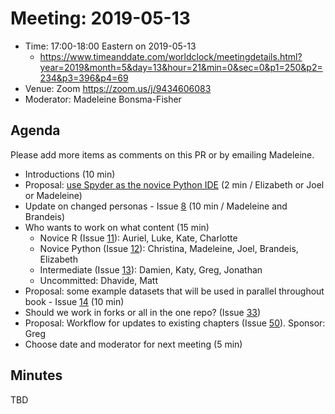 # Meeting: 2019-05-13

-   Time: 17:00-18:00 Eastern on 2019-05-13
    -   <https://www.timeanddate.com/worldclock/meetingdetails.html?year=2019&month=5&day=13&hour=21&min=0&sec=0&p1=250&p2=234&p3=396&p4=69>
-   Venue: Zoom <https://zoom.us/j/9434606083>
-   Moderator: Madeleine Bonsma-Fisher

## Agenda

Please add more items as comments on this PR or by emailing Madeleine.

-   Introductions (10 min)
-   Proposal: [use Spyder as the novice Python IDE](https://github.com/merely-useful/merely-useful.github.io/pull/53) (2 min / Elizabeth or Joel or Madeleine) 
-   Update on changed personas - Issue [8](https://github.com/merely-useful/merely-useful.github.io/issues/8)
(10 min / Madeleine and Brandeis)
-   Who wants to work on what content (15 min)
    -   Novice R (Issue [11](https://github.com/merely-useful/merely-useful.github.io/issues/11)): Auriel, Luke, Kate, Charlotte
    -   Novice Python (Issue [12](https://github.com/merely-useful/merely-useful.github.io/issues/12)): Christina, Madeleine, Joel, Brandeis, Elizabeth
    -   Intermediate (Issue [13](https://github.com/merely-useful/merely-useful.github.io/issues/13)): Damien, Katy, Greg, Jonathan
    -   Uncommitted: Dhavide, Matt
-   Proposal: some example datasets that will be used in parallel throughout book - Issue [14](https://github.com/merely-useful/merely-useful.github.io/issues/14) (10 min)
-   Should we work in forks or all in the one repo? (Issue [33](https://github.com/merely-useful/merely-useful.github.io/issues/33))
-   Proposal: Workflow for updates to existing chapters (Issue [50](https://github.com/merely-useful/merely-useful.github.io/issues/50)). Sponsor: Greg
-   Choose date and moderator for next meeting (5 min)

## Minutes

TBD
